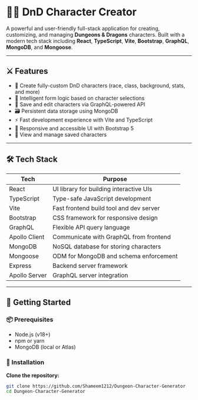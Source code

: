 # 🧙‍♂️ DnD Character Creator

A powerful and user-friendly full-stack application for creating, customizing, and managing **Dungeons & Dragons** characters. Built with a modern tech stack including **React**, **TypeScript**, **Vite**, **Bootstrap**, **GraphQL**, **MongoDB**, and **Mongoose**.

---

## ⚔️ Features

- 🧝 Create fully-custom DnD characters (race, class, background, stats, and more)
- 🧠 Intelligent form logic based on character selections
- 🔁 Save and edit characters via GraphQL-powered API
- 🗃 Persistent data storage using MongoDB
- ⚡ Fast development experience with Vite and TypeScript
- 💅 Responsive and accessible UI with Bootstrap 5
- 📄 View and manage saved characters

---

## 🛠 Tech Stack

| Tech        | Purpose                                  |
|-------------|-------------------------------------------|
| React       | UI library for building interactive UIs  |
| TypeScript  | Type-safe JavaScript development         |
| Vite        | Fast frontend build tool and dev server  |
| Bootstrap   | CSS framework for responsive design      |
| GraphQL     | Flexible API query language              |
| Apollo Client | Communicate with GraphQL from frontend |
| MongoDB     | NoSQL database for storing characters    |
| Mongoose    | ODM for MongoDB and schema enforcement   |
| Express     | Backend server framework                 |
| Apollo Server | GraphQL server integration             |

---

## 🚀 Getting Started

### 📦 Prerequisites

- Node.js (v18+)
- npm or yarn
- MongoDB (local or Atlas)

### 🔧 Installation

 **Clone the repository:**

```bash
git clone https://github.com/Shameem1212/Dungeon-Character-Generator
cd Dungeon-Character-Generator
